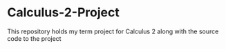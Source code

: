 # Calculus-2-Project
This repository holds my term project for Calculus 2 along with the source code to the project
